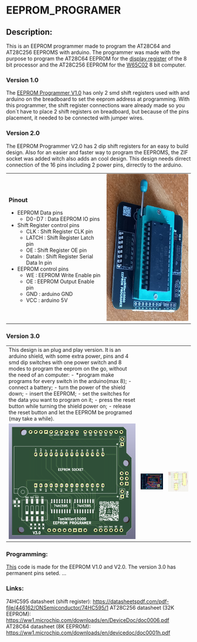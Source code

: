 # EEPROM_PROGRAMER

## Description:
This is an EEPROM programmer made to program the AT28C64 and AT28C256 EEPROMS with arduino. The programmer was made with the purpose to program the AT28C64 EEPROM for the [display register](https://github.com/Tonikiller10000/8BitProcessor/tree/main/DisplayRegister) of the 8 bit processor and the AT28C256 EEPROM for the [W65C02](https://github.com/Tonikiller10000/W65C02Computer) 8 bit computer.

### Version 1.0
The [EEPROM Programmer V1.0](https://github.com/Tonikiller10000/EEPROM_PROGRAMER/blob/main/EEPROM_PROGRAMER_V1.0/EEPROM_PROGRAMER_V1.0_Pictures/20230729_093718.jpg) has only 2 smd shift registers used with and arduino on the breadboard to set the eeprom address at programming. With this programmer, the shift register connections ware already made so you don`t have to place 2 shift registers on breadboard, but because of the pins placement, it needed to be connected with jumper wires.

### Version 2.0
The EEPROM Programmer V2.0 has 2 dip shift registers for an easy to build design. Also for an easier and faster way to program the EEPROMS, the ZIF socket was added witch also adds an cool design. This design needs dirrect connection of the 16 pins including 2 power pins, dirrectly to the arduino. 

<table>
  <tr>
    <td>

### Pinout
- EEPROM Data pins
    - D0-D7     : Data EEPROM IO pins
- Shift Register control pins
    - CLK       : Shift Register CLK pin
    - LATCH     : Shift Register Latch pin
    - OE        : Shift Register OE pin
    - DataIn    : Shift Register Serial Data In pin
- EEPROM control pins
    - WE        : EEPROM Write Enable pin
    - OE        : EEPROM Output Enable pin
    - GND       : arduino GND
    - VCC       : arduino 5V
    </td>
    <td><img src="https://github.com/Tonikiller10000/EEPROM_PROGRAMER/blob/main/EEPROM_PROGRAMER_V2.0/EEPROM_PROGRAMER_V2.0_Pictures/EE2.jpg" width=300 height=400 ></td>
  </tr>
</table>


### Version 3.0
<table>
  <tr>
    <td>
This design is an plug and play version. It is an arduino shield, with some extra power, pins and 4 smd dip switches with one power switch and 8 modes to program the eeprom on the go, without the need of an computer:
- *program make programs for every switch in the arduino(max 8);
- connect a battery;
- turn the power of the shield down;
- insert the EEPROM;
- set the switches for the data you want to program on it;
- press the reset button while turning the shield power on;   
- release the reset button and let the EEPROM be programed (may take a while).
    </td>
  </tr>
  <tr>
    <td><img src="https://github.com/Tonikiller10000/EEPROM_PROGRAMER/blob/main/EEPROM_PROGRAMER_V3.0/EEPROM_PROGRAMER_V3.0_Pictures/ee32.png"></td>
    <td><img src="https://github.com/Tonikiller10000/EEPROM_PROGRAMER/blob/main/EEPROM_PROGRAMER_V3.0/EEPROM_PROGRAMER_V3.0_Pictures/ee31.png"></td>
    <td><img src="https://github.com/Tonikiller10000/EEPROM_PROGRAMER/blob/main/EEPROM_PROGRAMER_V3.0/EEPROM_PROGRAMER_V3.0_Pictures/ee33.png"></td>
  </tr>
</table>



### Programming:
[This](https://github.com/Tonikiller10000/EEPROM_PROGRAMER/blob/main/EEPROM_PROGRAMER_V2.0/EEPROM_PROGRAMER_V2.0.ino) code is made for the EEPROM V1.0 and V2.0. The version 3.0 has permanent pins seted. ...


### Links:
74HC595 datasheet (shift register): https://datasheetspdf.com/pdf-file/446162/ONSemiconductor/74HC595/1
AT28C256 datasheet (32K EEPROM): https://ww1.microchip.com/downloads/en/DeviceDoc/doc0006.pdf
AT28C64 datasheet (8K EEPROM): https://ww1.microchip.com/downloads/en/devicedoc/doc0001h.pdf

